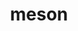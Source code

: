 ---
title: "meson"
layout: cache
categories: [package, develop-2023-09-17]
meta: {"versions": ["1.2.0"], "compilers": ["gcc@=11.1.0", "gcc@=11.3.0", "gcc@=12.1.0", "gcc@=7.3.1", "gcc@=7.5.0"], "oss": ["amzn2", "ubuntu18.04", "ubuntu20.04", "ubuntu22.04"], "platforms": ["linux"], "targets": ["aarch64", "neoverse_n1", "ppc64le", "x86_64_v3"], "stacks": ["aws-isc", "aws-isc-aarch64", "data-vis-sdk", "e4s", "e4s-power", "gpu-tests", "radiuss", "root", "tutorial"], "num_specs": 15, "num_specs_by_stack": {"root": 15, "aws-isc-aarch64": 2, "aws-isc": 1, "radiuss": 1, "e4s-power": 4, "e4s": 4, "gpu-tests": 1, "data-vis-sdk": 1, "tutorial": 2}}
spec_details: [{"hash": "c75jy6csefzv3jjabg54vmxj34xxdp6a", "compiler": "gcc@=7.3.1", "versions": ["1.2.0"], "os": "amzn2", "platform": "linux", "target": "aarch64", "variants": ["build_system=python_pip", "patches=0f0b1bd"], "stacks": ["root", "aws-isc-aarch64"], "size": "-", "tarball": "https://binaries.spack.io/develop-2023-09-17/build_cache/linux-amzn2-aarch64/gcc-7.3.1/meson-1.2.0/linux-amzn2-aarch64-gcc-7.3.1-meson-1.2.0-c75jy6csefzv3jjabg54vmxj34xxdp6a.spack"}, {"hash": "stwjz75vsws47725cmy4katjusyj45kh", "compiler": "gcc@=7.3.1", "versions": ["1.2.0"], "os": "amzn2", "platform": "linux", "target": "neoverse_n1", "variants": ["build_system=python_pip", "patches=0f0b1bd"], "stacks": ["root", "aws-isc-aarch64"], "size": "-", "tarball": "https://binaries.spack.io/develop-2023-09-17/build_cache/linux-amzn2-neoverse_n1/gcc-7.3.1/meson-1.2.0/linux-amzn2-neoverse_n1-gcc-7.3.1-meson-1.2.0-stwjz75vsws47725cmy4katjusyj45kh.spack"}, {"hash": "277m6kqmbaaoousisil63len4ln72fjk", "compiler": "gcc@=7.3.1", "versions": ["1.2.0"], "os": "amzn2", "platform": "linux", "target": "x86_64_v3", "variants": ["build_system=python_pip", "patches=0f0b1bd"], "stacks": ["aws-isc", "root"], "size": "-", "tarball": "https://binaries.spack.io/develop-2023-09-17/build_cache/linux-amzn2-x86_64_v3/gcc-7.3.1/meson-1.2.0/linux-amzn2-x86_64_v3-gcc-7.3.1-meson-1.2.0-277m6kqmbaaoousisil63len4ln72fjk.spack"}, {"hash": "c6iwvy2zjp27flx7kmjggmbkehitzip5", "compiler": "gcc@=7.5.0", "versions": ["1.2.0"], "os": "ubuntu18.04", "platform": "linux", "target": "x86_64_v3", "variants": ["build_system=python_pip", "patches=0f0b1bd"], "stacks": ["radiuss", "root"], "size": "-", "tarball": "https://binaries.spack.io/develop-2023-09-17/build_cache/linux-ubuntu18.04-x86_64_v3/gcc-7.5.0/meson-1.2.0/linux-ubuntu18.04-x86_64_v3-gcc-7.5.0-meson-1.2.0-c6iwvy2zjp27flx7kmjggmbkehitzip5.spack"}, {"hash": "ompdzds7l4fxd7jch4vbbk7txbxqm4rp", "compiler": "gcc@=11.1.0", "versions": ["1.2.0"], "os": "ubuntu20.04", "platform": "linux", "target": "ppc64le", "variants": ["build_system=python_pip", "patches=0f0b1bd"], "stacks": ["e4s-power", "root"], "size": "-", "tarball": "https://binaries.spack.io/develop-2023-09-17/build_cache/linux-ubuntu20.04-ppc64le/gcc-11.1.0/meson-1.2.0/linux-ubuntu20.04-ppc64le-gcc-11.1.0-meson-1.2.0-ompdzds7l4fxd7jch4vbbk7txbxqm4rp.spack"}, {"hash": "gowqqqeshwwmasadoz77e3xswl3dzwln", "compiler": "gcc@=11.1.0", "versions": ["1.2.0"], "os": "ubuntu20.04", "platform": "linux", "target": "ppc64le", "variants": ["build_system=python_pip", "patches=0f0b1bd"], "stacks": ["e4s-power", "root"], "size": "-", "tarball": "https://binaries.spack.io/develop-2023-09-17/build_cache/linux-ubuntu20.04-ppc64le/gcc-11.1.0/meson-1.2.0/linux-ubuntu20.04-ppc64le-gcc-11.1.0-meson-1.2.0-gowqqqeshwwmasadoz77e3xswl3dzwln.spack"}, {"hash": "pxiznmoljusqnrclj6dthvcgubbk67yu", "compiler": "gcc@=11.1.0", "versions": ["1.2.0"], "os": "ubuntu20.04", "platform": "linux", "target": "ppc64le", "variants": ["build_system=python_pip", "patches=0f0b1bd"], "stacks": ["e4s-power", "root"], "size": "-", "tarball": "https://binaries.spack.io/develop-2023-09-17/build_cache/linux-ubuntu20.04-ppc64le/gcc-11.1.0/meson-1.2.0/linux-ubuntu20.04-ppc64le-gcc-11.1.0-meson-1.2.0-pxiznmoljusqnrclj6dthvcgubbk67yu.spack"}, {"hash": "tgw3mdmrynjsiekzo7fojqcyfvmcwo2d", "compiler": "gcc@=11.1.0", "versions": ["1.2.0"], "os": "ubuntu20.04", "platform": "linux", "target": "ppc64le", "variants": ["build_system=python_pip", "patches=0f0b1bd"], "stacks": ["e4s-power", "root"], "size": "-", "tarball": "https://binaries.spack.io/develop-2023-09-17/build_cache/linux-ubuntu20.04-ppc64le/gcc-11.1.0/meson-1.2.0/linux-ubuntu20.04-ppc64le-gcc-11.1.0-meson-1.2.0-tgw3mdmrynjsiekzo7fojqcyfvmcwo2d.spack"}, {"hash": "crhwyrr47zy43y7ezygx7spqorgosqeh", "compiler": "gcc@=11.1.0", "versions": ["1.2.0"], "os": "ubuntu20.04", "platform": "linux", "target": "x86_64_v3", "variants": ["build_system=python_pip", "patches=0f0b1bd"], "stacks": ["e4s", "root", "gpu-tests"], "size": "-", "tarball": "https://binaries.spack.io/develop-2023-09-17/build_cache/linux-ubuntu20.04-x86_64_v3/gcc-11.1.0/meson-1.2.0/linux-ubuntu20.04-x86_64_v3-gcc-11.1.0-meson-1.2.0-crhwyrr47zy43y7ezygx7spqorgosqeh.spack"}, {"hash": "5kvmnaxrgwxuy234zdhyd7liyrrsj6cw", "compiler": "gcc@=11.1.0", "versions": ["1.2.0"], "os": "ubuntu20.04", "platform": "linux", "target": "x86_64_v3", "variants": ["build_system=python_pip", "patches=0f0b1bd"], "stacks": ["root", "data-vis-sdk"], "size": "-", "tarball": "https://binaries.spack.io/develop-2023-09-17/build_cache/linux-ubuntu20.04-x86_64_v3/gcc-11.1.0/meson-1.2.0/linux-ubuntu20.04-x86_64_v3-gcc-11.1.0-meson-1.2.0-5kvmnaxrgwxuy234zdhyd7liyrrsj6cw.spack"}, {"hash": "2swvsa6wafmkvrg7v2nykq7jjcrr7owa", "compiler": "gcc@=11.1.0", "versions": ["1.2.0"], "os": "ubuntu20.04", "platform": "linux", "target": "x86_64_v3", "variants": ["build_system=python_pip", "patches=0f0b1bd"], "stacks": ["e4s", "root"], "size": "-", "tarball": "https://binaries.spack.io/develop-2023-09-17/build_cache/linux-ubuntu20.04-x86_64_v3/gcc-11.1.0/meson-1.2.0/linux-ubuntu20.04-x86_64_v3-gcc-11.1.0-meson-1.2.0-2swvsa6wafmkvrg7v2nykq7jjcrr7owa.spack"}, {"hash": "y25lmk6nyg76pajw7rz2yywclmxzehnn", "compiler": "gcc@=11.1.0", "versions": ["1.2.0"], "os": "ubuntu20.04", "platform": "linux", "target": "x86_64_v3", "variants": ["build_system=python_pip", "patches=0f0b1bd"], "stacks": ["e4s", "root"], "size": "-", "tarball": "https://binaries.spack.io/develop-2023-09-17/build_cache/linux-ubuntu20.04-x86_64_v3/gcc-11.1.0/meson-1.2.0/linux-ubuntu20.04-x86_64_v3-gcc-11.1.0-meson-1.2.0-y25lmk6nyg76pajw7rz2yywclmxzehnn.spack"}, {"hash": "fprver4ibxz662iqtnsia4u7yxujkeek", "compiler": "gcc@=11.1.0", "versions": ["1.2.0"], "os": "ubuntu20.04", "platform": "linux", "target": "x86_64_v3", "variants": ["build_system=python_pip", "patches=0f0b1bd"], "stacks": ["e4s", "root"], "size": "-", "tarball": "https://binaries.spack.io/develop-2023-09-17/build_cache/linux-ubuntu20.04-x86_64_v3/gcc-11.1.0/meson-1.2.0/linux-ubuntu20.04-x86_64_v3-gcc-11.1.0-meson-1.2.0-fprver4ibxz662iqtnsia4u7yxujkeek.spack"}, {"hash": "x4q2dxpp6evlqcxe7ztavw4rtn7uon6y", "compiler": "gcc@=11.3.0", "versions": ["1.2.0"], "os": "ubuntu22.04", "platform": "linux", "target": "x86_64_v3", "variants": ["build_system=python_pip", "patches=0f0b1bd"], "stacks": ["root", "tutorial"], "size": "-", "tarball": "https://binaries.spack.io/develop-2023-09-17/build_cache/linux-ubuntu22.04-x86_64_v3/gcc-11.3.0/meson-1.2.0/linux-ubuntu22.04-x86_64_v3-gcc-11.3.0-meson-1.2.0-x4q2dxpp6evlqcxe7ztavw4rtn7uon6y.spack"}, {"hash": "gjgewp4ay76ny6sf35lxbmzznb73r64n", "compiler": "gcc@=12.1.0", "versions": ["1.2.0"], "os": "ubuntu22.04", "platform": "linux", "target": "x86_64_v3", "variants": ["build_system=python_pip", "patches=0f0b1bd"], "stacks": ["root", "tutorial"], "size": "-", "tarball": "https://binaries.spack.io/develop-2023-09-17/build_cache/linux-ubuntu22.04-x86_64_v3/gcc-12.1.0/meson-1.2.0/linux-ubuntu22.04-x86_64_v3-gcc-12.1.0-meson-1.2.0-gjgewp4ay76ny6sf35lxbmzznb73r64n.spack"}]
---